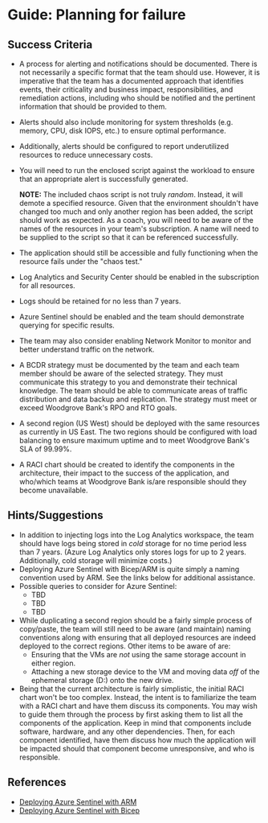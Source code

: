 # Guide: Planning for failure
## Success Criteria

* A process for alerting and notifications should be documented. There is not necessarily a specific format that the team should use. However, it is imperative that the team has a documented approach that identifies events, their criticality and business impact, responsibilities, and remediation actions, including who should be notified and the pertinent information that should be provided to them.
* Alerts should also include monitoring for system thresholds (e.g. memory, CPU, disk IOPS, etc.) to ensure optimal performance.
* Additionally, alerts should be configured to report underutilized resources to reduce unnecessary costs.
* You will need to run the enclosed script against the workload to ensure that an appropriate alert is successfully generated.
  
    **NOTE:** The included chaos script is not truly _random_. Instead, it will demote a specified resource. Given that the environment shouldn't have changed too much and only another region has been added, the script should work as expected. As a coach, you will need to be aware of the names of the resources in your team's subscription. A name will need to be supplied to the script so that it can be referenced successfully.

* The application should still be accessible and fully functioning when the resource fails under the "chaos test."
* Log Analytics and Security Center should be enabled in the subscription for all resources.
* Logs should be retained for no less than 7 years.
* Azure Sentinel should be enabled and the team should demonstrate querying for specific results.
* The team may also consider enabling Network Monitor to monitor and better understand traffic on the network.
* A BCDR strategy must be documented by the team and each team member should be aware of the selected strategy. They must communicate this strategy to you and demonstrate their technical knowledge. The team should be able to communicate areas of traffic distribution and data backup and replication. The strategy must meet or exceed Woodgrove Bank's RPO and RTO goals.
* A second region (US West) should be deployed with the same resources as currently in US East. The two regions should be configured with load balancing to ensure maximum uptime and to meet Woodgrove Bank's SLA of 99.99%.
* A RACI chart should be created to identify the components in the architecture, their impact to the success of the application, and who/which teams at Woodgrove Bank is/are responsible should they become unavailable. 
## Hints/Suggestions

* In addition to injecting logs into the Log Analytics workspace, the team should have logs being stored in _cold_ storage for no time period less than 7 years. (Azure Log Analytics only stores logs for up to 2 years. Additionally, cold storage will minimize costs.)
* Deploying Azure Sentinel with Bicep/ARM is quite simply a naming convention used by ARM. See the links below for additional assistance.
* Possible queries to consider for Azure Sentinel:
    * TBD
    * TBD
    * TBD
* While duplicating a second region should be a fairly simple process of copy/paste, the team will still need to be aware (and maintain) naming conventions along with ensuring that all deployed resources are indeed deployed to the correct regions. Other items to be aware of are:
    * Ensuring that the VMs are _not_ using the same storage account in either region.
    * Attaching a new storage device to the VM and moving data _off_ of the ephemeral storage (D:) onto the new drive.
* Being that the current architecture is fairly simplistic, the initial RACI chart won't be too complex. Instead, the intent is to familiarize the team with a RACI chart and have them discuss its components. You may wish to guide them through the process by first asking them to list all the components of the application. Keep in mind that components include software, hardware, and any other dependencies. Then, for each component identified, have them discuss how much the application will be impacted should that component become unresponsive, and who is responsible.

## References

* <a href="https://azsec.azurewebsites.net/2019/12/31/azure-sentinel-arm-template/" target="_blank">Deploying Azure Sentinel with ARM</a>
* <a href="https://medium.com/threat-hunters-forge/it-is-biceps-day-flexing-an-arm-template-to-deploy-azure-sentinel-d4709a3aa947" target="_blank">Deploying Azure Sentinel with Bicep</a>
